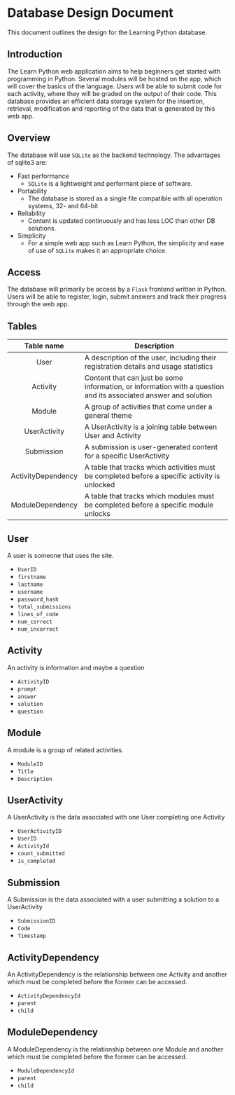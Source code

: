 # Database Design Document
This document outlines the design for the Learning Python database.

## Introduction
The Learn Python web application aims to help beginners get started with programming in Python. Several modules will be hosted on the app, which will cover the basics of the language. Users will be able to submit code for each activity, where they will be graded on the output of their code. This database provides an efficient data storage system for the insertion, retrieval, modification and reporting of the data that is generated by this web app. 

## Overview
The database will use `SQLite` as the backend technology. The advantages of sqlite3 are:
- Fast performance
    - `SQLite` is a lightweight and performant piece of software. 
- Portability
    - The database is stored as a single file compatible with all operation systems, 32- and 64-bit
- Reliability
    - Content is updated continuously and has less LOC than other DB solutions.
- Simplicity
    - For a simple web app such as Learn Python, the simplicity and ease of use  of `SQLite` makes it an appropriate choice. 

## Access
The database will primarily be access by a `Flask` frontend written in Python. Users will be able to register, login, submit answers and track their progress through the web app.  

## Tables
 |     Table name     | Description                                                                                                      |
|:------------------:|------------------------------------------------------------------------------------------------------------------|
| User               | A description of the user, including their registration details and usage statistics                             |
| Activity           | Content that can just be some information, or information with a question and its associated answer and solution |
| Module             | A group of activities that come under a general theme                                                            |
| UserActivity       | A UserActivity is a joining table between User and Activity                                                      |
| Submission         | A submission is user-generated content for a specific UserActivity                                               |
| ActivityDependency | A table that tracks which activities must be completed before a specific activity is unlocked                    |
| ModuleDependency   | A table that tracks which modules must be completed before a specific module unlocks                             |

## User
A user is someone that uses the site. 

- `UserID`
- `firstname`
- `lastname`
- `username`
- `password_hash`
- `total_submissions`
- `lines_of_code`
- `num_correct`
- `num_incorrect`

## Activity
An activity is information and maybe a question
- `ActivityID`
- `prompt`
- `answer`
- `solution`
- `question`

## Module
A module is a group of related activities.
- `ModuleID`
- `Title`
- `Description`

## UserActivity
A UserActivity is the data associated with one User completing one Activity
- `UserActivityID`
- `UserID`
- `ActivityId`
- `count_submitted`
- `is_completed`

## Submission
A Submission is the data associated with a user submitting a solution to a UserActivity
- `SubmissionID`
- `Code`
- `Timestamp`

## ActivityDependency
An ActivityDependency is the relationship between one Activity and another which must be completed before the former can be accessed.
- `ActivityDependencyId`
- `parent`
- `child`

## ModuleDependency
A ModuleDependency is the relationship between one Module and another which must be completed before the former can be accessed.
- `ModuleDependencyId`
- `parent`
- `child`